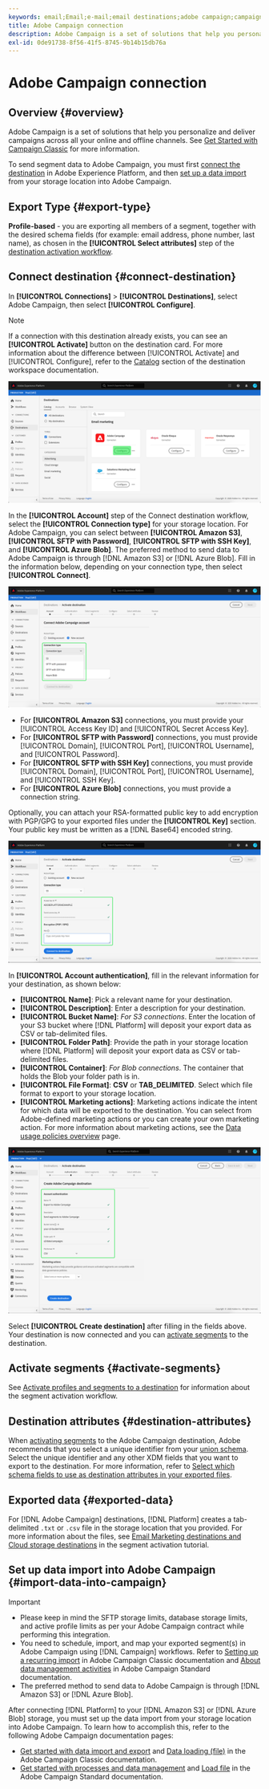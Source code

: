 ```yaml
---
keywords: email;Email;e-mail;email destinations;adobe campaign;campaign
title: Adobe Campaign connection
description: Adobe Campaign is a set of solutions that help you personalize and deliver campaigns across all your online and offline channels.
exl-id: 0de91738-8f56-41f5-8745-9b14b15db76a
---
```

# Adobe Campaign connection

## Overview {#overview}

Adobe Campaign is a set of solutions that help you personalize and deliver campaigns across all your online and offline channels. See [Get Started with Campaign Classic](https://experienceleague.adobe.com/docs/campaign-classic/using/getting-started/starting-with-adobe-campaign/about-adobe-campaign-classic.html) for more information.

To send segment data to Adobe Campaign, you must first [connect the destination](#connect-destination) in Adobe Experience Platform, and then [set up a data import](#import-data-into-campaign) from your storage location into Adobe Campaign.

## Export Type {#export-type}

**Profile-based** - you are exporting all members of a segment, together with the desired schema fields (for example: email address, phone number, last name), as chosen in the **[!UICONTROL Select attributes]** step of the [destination activation workflow](../../ui/activate-destinations.md#select-attributes).

## Connect destination {#connect-destination}

In **[!UICONTROL Connections]** > **[!UICONTROL Destinations]**, select Adobe Campaign, then select **[!UICONTROL Configure]**.

>[!NOTE]
>
>If a connection with this destination already exists, you can see an **[!UICONTROL Activate]** button on the destination card. For more information about the difference between [!UICONTROL Activate] and [!UICONTROL Configure], refer to the [Catalog](../../ui/destinations-workspace.md#catalog) section of the destination workspace documentation.  

![Connect to Adobe Campaign](../../assets/catalog/email-marketing/adobe-campaign/catalog.png)

In the **[!UICONTROL Account]** step of the Connect destination workflow, select the **[!UICONTROL Connection type]** for your storage location. For Adobe Campaign, you can select between **[!UICONTROL Amazon S3]**, **[!UICONTROL SFTP with Password]**, **[!UICONTROL SFTP with SSH Key]**, and **[!UICONTROL Azure Blob]**. The preferred method to send data to Adobe Campaign is through [!DNL Amazon S3] or [!DNL Azure Blob]. Fill in the information below, depending on your connection type, then select **[!UICONTROL Connect]**.


![Set up Campaign wizard](../../assets/catalog/email-marketing/adobe-campaign/connection-type.png)

- For **[!UICONTROL Amazon S3]** connections, you must provide your [!UICONTROL Access Key ID] and [!UICONTROL Secret Access Key]. 
- For **[!UICONTROL SFTP with Password]** connections, you must provide [!UICONTROL Domain], [!UICONTROL Port], [!UICONTROL Username], and [!UICONTROL Password].
- For **[!UICONTROL SFTP with SSH Key]** connections, you must provide [!UICONTROL Domain], [!UICONTROL Port], [!UICONTROL Username], and [!UICONTROL SSH Key].
- For **[!UICONTROL Azure Blob]** connections, you must provide a connection string.

Optionally, you can attach your RSA-formatted public key to add encryption with PGP/GPG to your exported files under the **[!UICONTROL Key]** section. Your public key must be written as a [!DNL Base64] encoded string.

![Fill in Campaign information](../../assets/catalog/email-marketing/adobe-campaign/account-info.png)

In **[!UICONTROL Account authentication]**, fill in the relevant information for your destination, as shown below:
   - **[!UICONTROL Name]**: Pick a relevant name for your destination.
   - **[!UICONTROL Description]**: Enter a description for your destination.
   - **[!UICONTROL Bucket Name]**: *For S3 connections*. Enter the location of your S3 bucket where [!DNL Platform] will deposit your export data as CSV or tab-delimited files. 
   - **[!UICONTROL Folder Path]**: Provide the path in your storage location where [!DNL Platform] will deposit your export data as CSV or tab-delimited files.
   - **[!UICONTROL Container]**: *For Blob connections*. The container that holds the Blob your folder path is in.
   - **[!UICONTROL File Format]**: **CSV** or **TAB_DELIMITED**. Select which file format to export to your storage location. 
   - **[!UICONTROL Marketing actions]**: Marketing actions indicate the intent for which data will be exported to the destination. You can select from Adobe-defined marketing actions or you can create your own marketing action. For more information about marketing actions, see the [Data usage policies overview](../../../data-governance/policies/overview.md) page.

![Campaign basic information](../../assets/catalog/email-marketing/adobe-campaign/basic-information.png)

Select **[!UICONTROL Create destination]** after filling in the fields above. Your destination is now connected and you can [activate segments](../../ui/activate-destinations.md) to the destination.

## Activate segments {#activate-segments}

See [Activate profiles and segments to a destination](../../ui/activate-destinations.md) for information about the segment activation workflow.

## Destination attributes {#destination-attributes}

When [activating segments](../../ui/activate-destinations.md) to the Adobe Campaign destination, Adobe recommends that you select a unique identifier from your [union schema](../../../profile/home.md#profile-fragments-and-union-schemas). Select the unique identifier and any other XDM fields that you want to export to the destination. For more information, refer to [Select which schema fields to use as destination attributes in your exported files](./overview.md#destination-attributes). 

## Exported data {#exported-data}

For [!DNL Adobe Campaign] destinations, [!DNL Platform] creates a tab-delimited `.txt` or `.csv` file in the storage location that you provided. For more information about the files, see [Email Marketing destinations and Cloud storage destinations](../../ui/activate-destinations.md#esp-and-cloud-storage) in the segment activation tutorial. 

## Set up data import into Adobe Campaign {#import-data-into-campaign}

>[!IMPORTANT]
>
>- Please keep in mind the SFTP storage limits, database storage limits, and active profile limits as per your Adobe Campaign contract while performing this integration.
>- You need to schedule, import, and map your exported segment(s) in Adobe Campaign using [!DNL Campaign] workflows. Refer to [Setting up a recurring import](https://experienceleague.adobe.com/docs/campaign-classic/using/automating-with-workflows/use-cases/data-management/recurring-import-workflow.html) in Adobe Campaign Classic documentation and [About data management activities](https://experienceleague.adobe.com/docs/campaign-standard/using/managing-processes-and-data/data-management-activities/about-data-management-activities.html) in Adobe Campaign Standard documentation.
>- The preferred method to send data to Adobe Campaign is through [!DNL Amazon S3] or [!DNL Azure Blob].


After connecting [!DNL Platform] to your [!DNL Amazon S3] or [!DNL Azure Blob] storage, you must set up the data import from your storage location into Adobe Campaign. To learn how to accomplish this, refer to the following Adobe Campaign documentation pages:
- [Get started with data import and export](https://experienceleague.adobe.com/docs/campaign-classic/using/getting-started/importing-and-exporting-data/get-started-data-import-export.html) and [Data loading (file)](https://experienceleague.adobe.com/docs/campaign-classic/using/automating-with-workflows/action-activities/data-loading--file-.html) in the Adobe Campaign Classic documentation.
- [Get started with processes and data management](https://experienceleague.adobe.com/docs/campaign-standard/using/managing-processes-and-data/get-started-workflows.html) and [Load file](https://experienceleague.adobe.com/docs/campaign-standard/using/managing-processes-and-data/data-management-activities/load-file.html) in the Adobe Campaign Standard documentation.
